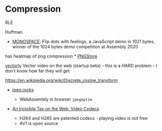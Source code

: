 Compression
===========

RLE

Huffman



* [MONOSPACE](http://www.p01.org/MONOSPACE/): Flip dots with feelings, a JavaScript demo in 1021 bytes, winner of the 1024 bytes demo competition at Assembly 2020

has heatmap of png compression
    * [PNGStore](https://www.iamcal.com/png-store/)


[vectorly](https://vectorly.io/) Vector video on the web (startup beta) - this is a HARD problem - I don't know how far they will get

https://en.wikipedia.org/wiki/Discrete_cosine_transform


* [jpeg.rocks](https://jpeg.rocks/)
    * WebAssembly in browser `jpegoptim`


* [An Invisible Tax on the Web: Video Codecs](https://blog.mozilla.org/blog/2018/07/11/royalty-free-web-video-codecs/)
    * H264 and H265 are patented codecs - playing video is not free
    * AV1 is open source
